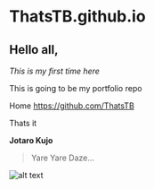 # ThatsTB.github.io

## Hello all,

*This is my first time here*

This is going to be my portfolio repo

Home <https://github.com/ThatsTB>

Thats it


**Jotaro Kujo**
> Yare Yare Daze...

![alt text](https://vignette.wikia.nocookie.net/jjba/images/3/31/Jotaro4Manga.png/revision/latest/scale-to-width-down/270?cb=20170226053822)
